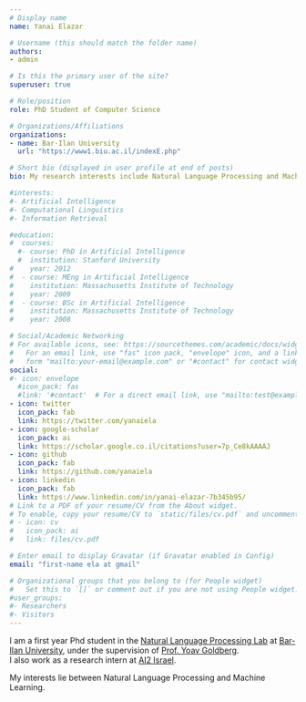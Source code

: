 ```yaml
---
# Display name
name: Yanai Elazar

# Username (this should match the folder name)
authors:
- admin

# Is this the primary user of the site?
superuser: true

# Role/position
role: PhD Student of Computer Science

# Organizations/Affiliations
organizations:
- name: Bar-Ilan University
  url: "https://www1.biu.ac.il/indexE.php"

# Short bio (displayed in user profile at end of posts)
bio: My research interests include Natural Language Processing and Machine Learning.

#interests:
#- Artificial Intelligence
#- Computational Linguistics
#- Information Retrieval

#education:
#  courses:
  #- course: PhD in Artificial Intelligence
  #  institution: Stanford University
#    year: 2012
#  - course: MEng in Artificial Intelligence
#    institution: Massachusetts Institute of Technology
#    year: 2009
#  - course: BSc in Artificial Intelligence
#    institution: Massachusetts Institute of Technology
#    year: 2008

# Social/Academic Networking
# For available icons, see: https://sourcethemes.com/academic/docs/widgets/#icons
#   For an email link, use "fas" icon pack, "envelope" icon, and a link in the
#   form "mailto:your-email@example.com" or "#contact" for contact widget.
social:
#- icon: envelope
  #icon_pack: fas
  #link: '#contact'  # For a direct email link, use "mailto:test@example.org".
- icon: twitter
  icon_pack: fab
  link: https://twitter.com/yanaiela
- icon: google-scholar
  icon_pack: ai
  link: https://scholar.google.co.il/citations?user=7p_Ce8kAAAAJ
- icon: github
  icon_pack: fab
  link: https://github.com/yanaiela
- icon: linkedin
  icon_pack: fab
  link: https://www.linkedin.com/in/yanai-elazar-7b345b95/
# Link to a PDF of your resume/CV from the About widget.
# To enable, copy your resume/CV to `static/files/cv.pdf` and uncomment the lines below.  
# - icon: cv
#   icon_pack: ai
#   link: files/cv.pdf

# Enter email to display Gravatar (if Gravatar enabled in Config)
email: "first-name ela at gmail"

# Organizational groups that you belong to (for People widget)
#   Set this to `[]` or comment out if you are not using People widget.  
#user_groups:
#- Researchers
#- Visitors
---
```


I am a first year Phd student in the [Natural Language Processing Lab](http://u.cs.biu.ac.il/~nlp/) at [Bar-Ilan University](http://cs.biu.ac.il), under the supervision of [Prof. Yoav Goldberg](https://www.cs.bgu.ac.il/~yoavg/uni/).  
I also work as a research intern at [AI2 Israel](https://allenai.org/ai2-israel/).

My interests lie between Natural Language Processing and Machine Learning.
